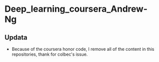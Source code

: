 # Deep_learning_coursera_Andrew-Ng

## Updata
-  Because of the coursera honor code, I remove all of the content in this repositories, thank for colbec's issue.
